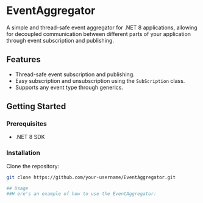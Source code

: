 # EventAggregator

A simple and thread-safe event aggregator for .NET 8 applications, allowing for decoupled communication between different parts of your application through event subscription and publishing.

## Features

- Thread-safe event subscription and publishing.
- Easy subscription and unsubscription using the `SubScription` class.
- Supports any event type through generics.

## Getting Started

### Prerequisites

- .NET 8 SDK

### Installation

Clone the repository:

```bash
git clone https://github.com/your-username/EventAggregator.git

## Usage
##H ere's an example of how to use the EventAggregator:
